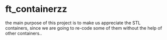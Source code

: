# ft_containerzz
the main purpose of this project is to make us appreciate the STL containers, since we are going to re-code some of them without the help of other containers..

